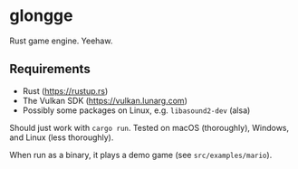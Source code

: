 # glongge
Rust game engine. Yeehaw.

## Requirements
- Rust (https://rustup.rs)
- The Vulkan SDK (https://vulkan.lunarg.com)
- Possibly some packages on Linux, e.g. `libasound2-dev` (alsa)

Should just work with `cargo run`. Tested on macOS (thoroughly), Windows, and Linux (less thoroughly).

When run as a binary, it plays a demo game (see `src/examples/mario`).
